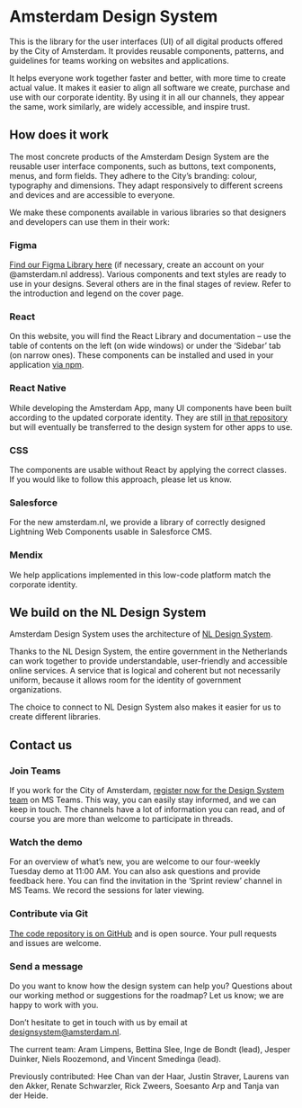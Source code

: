 <!-- @license CC0-1.0 -->

# Amsterdam Design System

This is the library for the user interfaces (UI) of all digital products offered by the City of Amsterdam.
It provides reusable components, patterns, and guidelines for teams working on websites and applications.

It helps everyone work together faster and better, with more time to create actual value.
It makes it easier to align all software we create, purchase and use with our corporate identity.
By using it in all our channels, they appear the same, work similarly, are widely accessible, and inspire trust.

## How does it work

The most concrete products of the Amsterdam Design System are the reusable user interface components, such as buttons, text components, menus, and form fields.
They adhere to the City’s branding: colour, typography and dimensions.
They adapt responsively to different screens and devices and are accessible to everyone.

We make these components available in various libraries so that designers and developers can use them in their work:

### Figma

[Find our Figma Library here](https://www.figma.com/file/9IGm6IdPUYizBNGsUnueBd/Amsterdam-Design-System?type=design&node-id=2927%3A29177&mode=design&t=6KlrHnKkHU2uZ9s9-1) (if necessary, create an account on your @amsterdam.nl address).
Various components and text styles are ready to use in your designs.
Several others are in the final stages of review.
Refer to the introduction and legend on the cover page.

### React

On this website, you will find the React Library and documentation – use the table of contents on the left (on wide windows) or under the ‘Sidebar’ tab (on narrow ones).
These components can be installed and used in your application [via npm](https://www.npmjs.com/search?q=%40amsterdam%2Fdesign-system).

### React Native

While developing the Amsterdam App, many UI components have been built according to the updated corporate identity.
They are still [in that repository](https://github.com/Amsterdam/amsterdam-app-frontend) but will eventually be transferred to the design system for other apps to use.

### CSS

The components are usable without React by applying the correct classes.
If you would like to follow this approach, please let us know.

### Salesforce

For the new amsterdam.nl, we provide a library of correctly designed Lightning Web Components usable in Salesforce CMS.

### Mendix

We help applications implemented in this low-code platform match the corporate identity.

## We build on the NL Design System

Amsterdam Design System uses the architecture of [NL Design System](https://nldesignsystem.nl/).

Thanks to the NL Design System, the entire government in the Netherlands can work together to provide understandable, user-friendly and accessible online services.
A service that is logical and coherent but not necessarily uniform, because it allows room for the identity of government organizations.

The choice to connect to NL Design System also makes it easier for us to create different libraries.

## Contact us

### Join Teams

If you work for the City of Amsterdam, [register now for the Design System team](https://teams.microsoft.com/l/team/19%3afYKS_RD2n1q4UhguA9jwEJk0A_VjYPO4TiLQjYlG_bo1%40thread.tacv2/conversations?groupId=381b5f11-b342-4a3a-8a78-8b371a90457d&tenantId=72fca1b1-2c2e-4376-a445-294d80196804) on MS Teams.
This way, you can easily stay informed, and we can keep in touch.
The channels have a lot of information you can read, and of course you are more than welcome to participate in threads.

### Watch the demo

For an overview of what’s new, you are welcome to our four-weekly Tuesday demo at 11:00 AM.
You can also ask questions and provide feedback here.
You can find the invitation in the ‘Sprint review’ channel in MS Teams.
We record the sessions for later viewing.

### Contribute via Git

[The code repository is on GitHub](http://github.com/Amsterdam/design-system) and is open source.
Your pull requests and issues are welcome.

### Send a message

Do you want to know how the design system can help you? Questions about our working method or suggestions for the roadmap?
Let us know; we are happy to work with you.

Don’t hesitate to get in touch with us by email at <designsystem@amsterdam.nl>.

The current team:
Aram Limpens,
Bettina Slee,
Inge de Bondt (lead),
Jesper Duinker,
Niels Roozemond,
and
Vincent Smedinga (lead).

Previously contributed:
Hee Chan van der Haar,
Justin Straver,
Laurens van den Akker,
Renate Schwarzler,
Rick Zweers,
Soesanto Arp
and
Tanja van der Heide.
